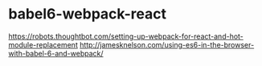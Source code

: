 # babel6-webpack-react

https://robots.thoughtbot.com/setting-up-webpack-for-react-and-hot-module-replacement
http://jamesknelson.com/using-es6-in-the-browser-with-babel-6-and-webpack/
